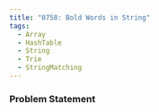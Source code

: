 ```yaml
---
title: "0758: Bold Words in String"
tags:
  - Array
  - HashTable
  - String
  - Trie
  - StringMatching
---
```

### Problem Statement

